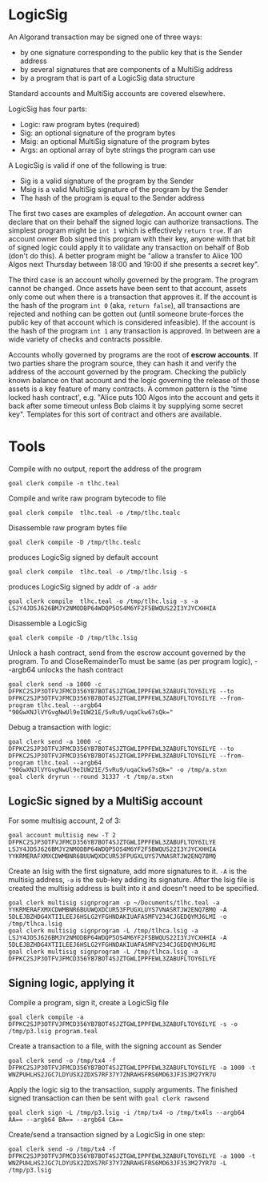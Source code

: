 # LogicSig

An Algorand transaction may be signed one of three ways:

- by one signature corresponding to the public key that is the Sender address
- by several signatures that are components of a MultiSig address
- by a program that is part of a LogicSig data structure

Standard accounts and MultiSig accounts are covered elsewhere.

LogicSig has four parts:

- Logic: raw program bytes (required)
- Sig: an optional signature of the program bytes
- Msig: an optional MultiSig signature of the program bytes
- Args: an optional array of byte strings the program can use

A LogicSig is valid if one of the following is true:

- Sig is a valid signature of the program by the Sender
- Msig is a valid MultiSig signature of the program by the Sender
- The hash of the program is equal to the Sender address

The first two cases are examples of _delegation_. An account owner can declare that on their behalf the signed logic can authorize transactions. The simplest program might be `int 1` which is effectively `return true`. If an account owner Bob signed this program with their key, anyone with that bit of signed logic could apply it to validate any transaction on behalf of Bob (don't do this). A better program might be "allow a transfer to Alice 100 Algos next Thursday between 18:00 and 19:00 if she presents a secret key".

The third case is an account wholly governed by the program. The program cannot be changed. Once assets have been sent to that account, assets only come out when there is a transaction that approves it. If the account is the hash of the program `int 0` (aka, `return false`), all transactions are rejected and nothing can be gotten out (until someone brute-forces the public key of that account which is considered infeasible). If the account is the hash of the program `int 1` any transaction is approved. In between are a wide variety of checks and contracts possible.

Accounts wholly governed by programs are the root of **escrow accounts**. If two parties share the program source, they can hash it and verify the address of the account governed by the program. Checking the publicly known balance on that account and the logic governing the release of those assets is a key feature of many contracts. A common pattern is the 'time locked hash contract', e.g. "Alice puts 100 Algos into the account and gets it back after some timeout unless Bob claims it by supplying some secret key". Templates for this sort of contract and others are available.


# Tools

Compile with no output, report the address of the program

```
goal clerk compile -n tlhc.teal
```

Compile and write raw program bytecode to file

```
goal clerk compile  tlhc.teal -o /tmp/tlhc.tealc
```

Disassemble raw program bytes file

```
goal clerk compile -D /tmp/tlhc.tealc
```

produces LogicSig signed by default account

```
goal clerk compile  tlhc.teal -o /tmp/tlhc.lsig -s
```

produces LogicSig signed by addr of `-a addr`

```
goal clerk compile  tlhc.teal -o /tmp/tlhc.lsig -s -a LSJY4JD5J626BMJY2NMODBP64WDQP5OS4M6YF2F5BWQUS22I3YJYCXHHIA
```

Disassemble a LogicSig

```
goal clerk compile -D /tmp/tlhc.lsig
```

Unlock a hash contract, send from the escrow account governed by the program. To and CloseRemainderTo must be same (as per program logic), --argb64 unlocks the hash contract

```
goal clerk send -a 1000 -c DFPKC2SJP3OTFVJFMCD356YB7BOT4SJZTGWLIPPFEWL3ZABUFLTOY6ILYE --to DFPKC2SJP3OTFVJFMCD356YB7BOT4SJZTGWLIPPFEWL3ZABUFLTOY6ILYE --from-program tlhc.teal --argb64 "90GwXNJlVYGvgNwUl9eIUW21E/5vRu9/uqaCkw67sQk="
```

Debug a transaction with logic:

```
goal clerk send -a 1000 -c DFPKC2SJP3OTFVJFMCD356YB7BOT4SJZTGWLIPPFEWL3ZABUFLTOY6ILYE --to DFPKC2SJP3OTFVJFMCD356YB7BOT4SJZTGWLIPPFEWL3ZABUFLTOY6ILYE --from-program tlhc.teal --argb64 "90GwXNJlVYGvgNwUl9eIUW21E/5vRu9/uqaCkw67sQk=" -o /tmp/a.stxn
goal clerk dryrun --round 31337 -t /tmp/a.stxn
```

## LogicSic signed by a MultiSig account

For some multisig account, 2 of 3:

```
goal account multisig new -T 2 DFPKC2SJP3OTFVJFMCD356YB7BOT4SJZTGWLIPPFEWL3ZABUFLTOY6ILYE LSJY4JD5J626BMJY2NMODBP64WDQP5OS4M6YF2F5BWQUS22I3YJYCXHHIA YYKRMERAFXMXCDWMBNR6BUUWQXDCUR53FPUGXLUYS7VNASRTJW2ENQ7BMQ
```

Create an lsig with the first signature, add more signatures to it. `-A` is the multisig address, `-a` is the sub-key adding its signature. After the lsig file is created the multisig address is built into it and doesn't need to be specified.

```
goal clerk multisig signprogram -p ~/Documents/tlhc.teal -a YYKRMERAFXMXCDWMBNR6BUUWQXDCUR53FPUGXLUYS7VNASRTJW2ENQ7BMQ -A 5DLEJBZHDG4XTIILEEJ6HSLG2YFGHNDAKIUAFASMFV234CJGEDQYMJ6LMI -o /tmp/tlhca.lsig
goal clerk multisig signprogram -L /tmp/tlhca.lsig -a LSJY4JD5J626BMJY2NMODBP64WDQP5OS4M6YF2F5BWQUS22I3YJYCXHHIA -A 5DLEJBZHDG4XTIILEEJ6HSLG2YFGHNDAKIUAFASMFV234CJGEDQYMJ6LMI
goal clerk multisig signprogram -L /tmp/tlhca.lsig -a DFPKC2SJP3OTFVJFMCD356YB7BOT4SJZTGWLIPPFEWL3ZABUFLTOY6ILYE
```

## Signing logic, applying it

Compile a program, sign it, create a LogicSig file

```
goal clerk compile -a DFPKC2SJP3OTFVJFMCD356YB7BOT4SJZTGWLIPPFEWL3ZABUFLTOY6ILYE -s -o /tmp/p3.lsig program.teal
```

Create a transaction to a file, with the signing account as Sender

```
goal clerk send -o /tmp/tx4 -f DFPKC2SJP3OTFVJFMCD356YB7BOT4SJZTGWLIPPFEWL3ZABUFLTOY6ILYE -a 1000 -t WNZPUHLHS2JGC7LDYUSX2ZDXS7RF37Y7ZNRAHSFRS6MO63JF3S3M27YR7U
```

Apply the logic sig to the transaction, supply arguments. The finished signed transaction can then be sent with `goal clerk rawsend`

```
goal clerk sign -L /tmp/p3.lsig -i /tmp/tx4 -o /tmp/tx4ls --argb64 AA== --argb64 BA== --argb64 CA==
```

Create/send a transaction signed by a LogicSig in one step:

```
goal clerk send -o /tmp/tx4 -f DFPKC2SJP3OTFVJFMCD356YB7BOT4SJZTGWLIPPFEWL3ZABUFLTOY6ILYE -a 1000 -t WNZPUHLHS2JGC7LDYUSX2ZDXS7RF37Y7ZNRAHSFRS6MO63JF3S3M27YR7U -L /tmp/p3.lsig
```
